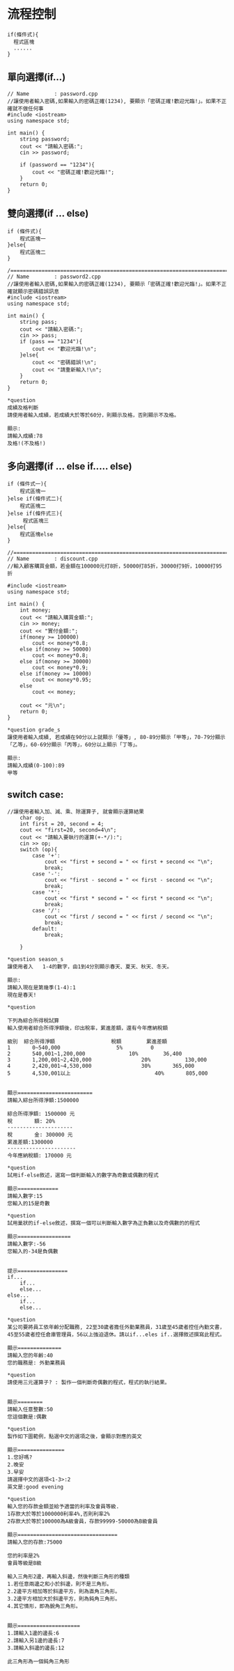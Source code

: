 # 流程控制
```
if(條件式){
  程式區塊
  ......
}
```

## 單向選擇(if...)

	// Name        : password.cpp
	//讓使用者輸入密碼,如果輸入的密碼正確(1234), 要顯示「密碼正確!歡迎光臨!」。如果不正確就不做任何事
	#include <iostream>
	using namespace std;

	int main() {
		string password;
		cout << "請輸入密碼:";
		cin >> password;

		if (password == "1234"){
			cout << "密碼正確!歡迎光臨!";
		}
		return 0;
	}
## 雙向選擇(if ... else)
```
if (條件式){
    程式區塊一
}else{
    程式區塊二
}
```
	/============================================================================
	// Name        : password2.cpp
	//讓使用者輸入密碼,如果輸入的密碼正確(1234), 要顯示「密碼正確!歡迎光臨!」。如果不正確就顯示密碼錯誤訊息
	#include <iostream>
	using namespace std;

	int main() {
		string pass;
		cout << "請輸入密碼:";
		cin >> pass;
		if (pass == "1234"){
			cout << "歡迎光臨!\n";
		}else{
			cout << "密碼錯誤!\n";
			cout << "請重新輸入!\n";
		}
		return 0;
	}

```
*question
成績及格判斷
請使用者輸入成績，若成績大於等於60分，則顯示及格，否則顯示不及格。

顯示:
請輸入成績:78
及格!(不及格!)
```

## 多向選擇(if ... else if..... else)
```
if (條件式一){
    程式區塊一
}else if(條件式二){
    程式區塊二
}else if(條件式三){
     程式區塊三
}else{
    程式區塊else
}
```
	//============================================================================
	// Name        : discount.cpp
	//輸入顧客購買金額，若金額在100000元打8折，50000打85折，30000打9折，10000打95折

	#include <iostream>
	using namespace std;

	int main() {
		int money;
		cout << "請輸入購買金額:";
		cin >> money;
		cout << "實付金額:";
		if(money >= 100000)
			cout << money*0.8;
		else if(money >= 50000)
			cout << money*0.8;
		else if(money >= 30000)
			cout << money*0.9;
		else if(money >= 10000)
			cout << money*0.95;
		else
			cout << money;

		cout << "元\n";
		return 0;
	}


```
*question grade_s
讓使用者輸入成績, 若成績在90分以上就顯示「優等」, 80-89分顯示「甲等」，70-79分顯示「乙等」，60-69分顯示「丙等」，60分以上顯示「丁等」。

顯示:
請輸入成績(0-100):89
甲等
```
## switch case:

	//讓使用者輸入加、減、乘、除運算子, 就會顯示運算結果
		char op;
		int first = 20, second = 4;
		cout << "first=20, second=4\n";
		cout << "請輸入要執行的運算(+-*/):";
		cin >> op;
		switch (op){
			case '+':
				cout << "first + second = " << first + second << "\n";
				break;
			case '-':
				cout << "first - second = " << first - second << "\n";
				break;
			case '*':
				cout << "first * second = " << first * second << "\n";
				break;
			case '/':
				cout << "first / second = " << first / second << "\n";
				break;
			default:
				break;
	
		}

```
*question season_s
讓使用者入	1-4的數字，由1到4分別顯示春天、夏天、秋天、冬天。

顯示:
請輸入現在是第幾季(1-4):1
現在是春天!
```	


```
*question

下列為綜合所得稅試算
輸入使用者綜合所得淨額後，印出稅率，累進差額，還有今年應納稅額

級別	綜合所得淨額					稅額	      累進差額
1		0~540,000			       5%		  0
2		540,001~1,200,000		       10%	      36,400
3		1,200,001~2,420,000	               20%           130,000
4		2,420,001~4,530,000	               30%	     365,000
5		4,530,001以上                           40%	    805,000		


顯示========================
請輸入綜台所得淨額:1500000

綜合所得淨額: 1500000 元
稅       額: 20%
---------------------
稅       金: 300000 元
累進差額:1300000
----------------------
今年應納稅額: 170000 元			
```

```
*question
試用if-else敘述，選寫一個判斷輸入的數字為奇數或偶數的程式

顯示=============
請輸入數字:15
您輸入的15是奇數
```

```
*question
試用巢狀的if-else敘述，撰寫一個可以判斷輸入數字為正負數以及奇偶數的的程式

顯示=================
請輸入數字:-56
您輸入的-34是負偶數


提示================
if...
    if...  
    else...
else...
    if...
    else...
```

```
*question
某公司要將員工依年齡分配職務, 22至30歲者擔任外勤業務員，31歲至45歲者控任內勤文書，45至55歲者控任倉庫管理員，56以上強迫退休。請以if...eles if..選擇敘述撰寫此程式。

顯示==============
請輸入您的年齡:40
您的職務是: 外勤業務員
```

```
*question
請使用三元運算子? : 製作一個判斷奇偶數的程式，程式的執行結果。


顯示========
請輸入任意整數:50
您這個數是:偶數
```


```
*question
製作如下圖範例，點選中文的選項之後，會顯示對應的英文

顯示===============
1.您好嗎?
2.晚安
3.早安
請選擇中文的選項<1-3>:2
英文是:good evening
```

```
*question
輸入您的存款金額並給予適當的利率及會員等級.
1存款大於等於1000000利率4%,否則利率2%
2存款大於等於100000為A級會員，存款99999-50000為B級會員

顯示================================
請輸入您的存款:75000

您的利率是2%
會員等級是B級
```

```
輸入三角形2邊，再輸入斜邊，然後判斷三角形的種類
1.若任意兩邊之和小於斜邊，則不是三角形。
2.2邊平方相加等於斜邊平方，則為直角三角形。
3.2邊平方相加大於斜邊平方，則為鈍角三角形。
4.其它情形，即為銳角三角形。


顯示====================
1.請輸入1邊的邊長:6
2.請輸入另1邊的邊長:7
3.請輸入斜邊的邊長:12

此三角形為一個鈍角三角形
```
